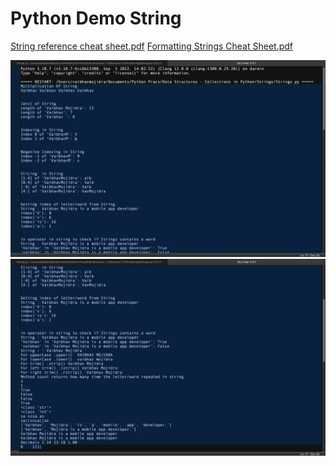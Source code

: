 # Python Demo String

[String reference cheat sheet.pdf](https://github.com/VaibhavMojidra/Python---Demo-String/blob/master/cheat%20sheet/String%20reference%20cheat%20sheet.pdf)
[Formatting Strings Cheat Sheet.pdf](https://github.com/VaibhavMojidra/Python---Demo-String/blob/master/cheat%20sheet/Formatting%20Strings%20Cheat%20Sheet.pdf)

![Output1](https://github.com/VaibhavMojidra/Python---Demo-String/blob/master/output/o1.png)
![Output2](https://github.com/VaibhavMojidra/Python---Demo-String/blob/master/output/o2.png)
